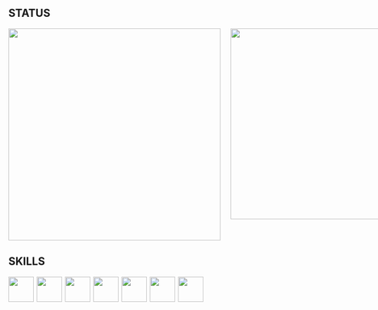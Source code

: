 ## STATUS

<div style="display:flex; justify-content:space-around; gap:20px; ">
    <img style="width:30em" src="https://github-readme-stats.vercel.app/api?username=JuNiOoO13&show_icons=true&theme=synthwave">
     <img style="width:27em" src="https://github-readme-stats.vercel.app/api/top-langs/?username=JuNiOoO13&layout=compact">
</div>


## SKILLS
<div style="display:flex; gap:6px; margin:auto;" >
    <img style="width:50px" src="https://cdn.jsdelivr.net/gh/devicons/devicon/icons/dotnetcore/dotnetcore-original.svg" />
    <img style="width:50px" src="https://cdn.jsdelivr.net/gh/devicons/devicon/icons/html5/html5-original.svg">
    <img style="width:50px" src="https://cdn.jsdelivr.net/gh/devicons/devicon/icons/css3/css3-original.svg" />
    <img style="width:50px" src="https://cdn.jsdelivr.net/gh/devicons/devicon/icons/javascript/javascript-original.svg" />
    <img style="width:50px" src="https://cdn.jsdelivr.net/gh/devicons/devicon/icons/csharp/csharp-original.svg" />
    <img style="width:50px" src="https://cdn.jsdelivr.net/gh/devicons/devicon/icons/python/python-original.svg" />
    <img style="width:50px" src="https://cdn.jsdelivr.net/gh/devicons/devicon/icons/microsoftsqlserver/microsoftsqlserver-plain-wordmark.svg" />      
</div>

